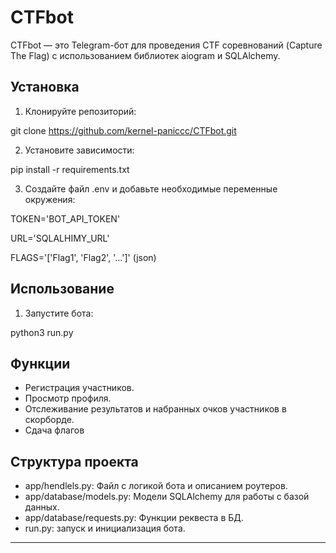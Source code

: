 
# CTFbot

CTFbot — это Telegram-бот для проведения CTF  соревнований (Capture The Flag) с использованием библиотек aiogram и SQLAlchemy.

## Установка

1. Клонируйте репозиторий:

git clone https://github.com/kernel-paniccc/CTFbot.git


2. Установите зависимости:

pip install -r requirements.txt


3. Создайте файл .env и добавьте необходимые переменные окружения:

TOKEN='BOT_API_TOKEN'

URL='SQLALHIMY_URL'

FLAGS='['Flag1', 'Flag2', '...']' (json)

## Использование

1. Запустите бота:

python3 run.py

## Функции

- Регистрация участников.
- Просмотр профиля.
- Отслеживание результатов и набранных очков участников в скорборде.
- Сдача флагов

## Структура проекта

- app/hendlels.py: Файл с логикой бота и описанием роутеров.
- app/database/models.py: Модели SQLAlchemy для работы с базой данных.
- app/database/requests.py: Функции реквеста в БД.
- run.py: запуск и инициализация бота.

---

